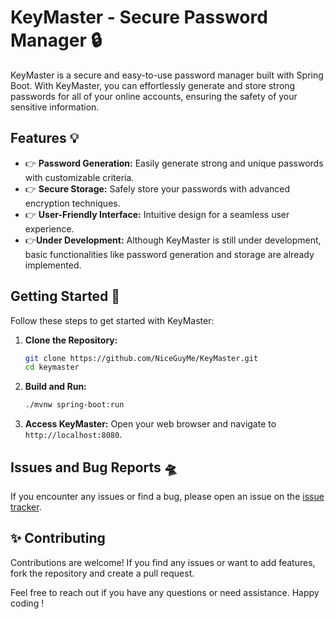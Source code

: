 # KeyMaster - Secure Password Manager 🔒

KeyMaster is a secure and easy-to-use password manager built with Spring Boot. With KeyMaster, you can effortlessly generate and store strong passwords for all of your online accounts, ensuring the safety of your sensitive information.

## Features 💡

- 👉 **Password Generation:** Easily generate strong and unique passwords with customizable criteria.
- 👉 **Secure Storage:** Safely store your passwords with advanced encryption techniques.
- 👉 **User-Friendly Interface:** Intuitive design for a seamless user experience.
- 👉**Under Development:** Although KeyMaster is still under development, basic functionalities like password generation and storage are already implemented.

## Getting Started 🚀

Follow these steps to get started with KeyMaster:

1. **Clone the Repository:**
   ```bash
   git clone https://github.com/NiceGuyMe/KeyMaster.git
   cd keymaster
   ```

2. **Build and Run:**
   ```bash
   ./mvnw spring-boot:run
   ```

3. **Access KeyMaster:**
   Open your web browser and navigate to `http://localhost:8080`.

## Issues and Bug Reports 🛸

If you encounter any issues or find a bug, please open an issue on the [issue tracker](https://github.com/NiceGuyMe/KeyMaster/issues).

## ✨ Contributing
Contributions are welcome! If you find any issues or want to add features, fork the repository and create a pull request.

Feel free to reach out if you have any questions or need assistance. Happy coding !

